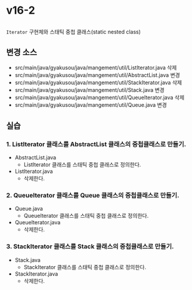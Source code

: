 # v16-2

##
`Iterator` 구현체와 스태틱 중첩 클래스(static nested class)

## 변경 소스

- src/main/java/gyakusou/java/mangement/util/ListIterator.java 삭제 
- src/main/java/gyakusou/java/mangement/util/AbstractList.java 변경 
- src/main/java/gyakusou/java/mangement/util/StackIterator.java 삭제 
- src/main/java/gyakusou/java/mangement/util/Stack.java 변경 
- src/main/java/gyakusou/java/mangement/util/QueueIterator.java 삭제 
- src/main/java/gyakusou/java/mangement/util/Queue.java 변경 

  
## 실습

### 1. ListIterator 클래스를 AbstractList 클래스의 중첩클래스로 만들기.

- AbstractList.java
  - ListIterator 클래스를 스태틱 중첩 클래스로 정의한다.
- ListIterator.java
  - 삭제한다.

### 2. QueueIterator 클래스를 Queue 클래스의 중첩클래스로 만들기.

- Queue.java
  - QueueIterator 클래스를 스태틱 중첩 클래스로 정의한다.
- QueueIterator.java 
  - 삭제한다.

### 3. StackIterator 클래스를 Stack 클래스의 중첩클래스로 만들기.

- Stack.java
  - StackIterator 클래스를 스태틱 중첩 클래스로 정의한다.
- StackIterator.java 
  - 삭제한다.
